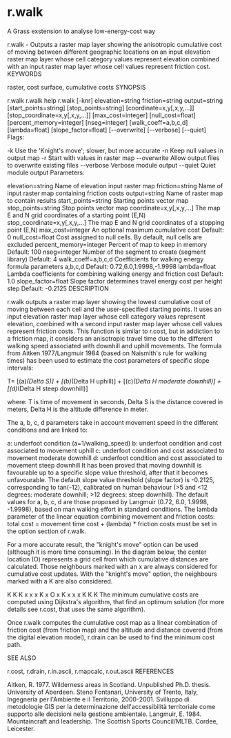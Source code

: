 r.walk
======

A Grass exstension to analyse low-energy-cost way 


r.walk - Outputs a raster map layer showing the anisotropic cumulative cost of moving between different geographic locations on an input elevation raster map layer whose cell category values represent elevation combined with an input raster map layer whose cell values represent friction cost.
KEYWORDS

raster, cost surface, cumulative costs
SYNOPSIS

r.walk
r.walk help
r.walk [-knr] elevation=string friction=string output=string [start_points=string] [stop_points=string] [coordinate=x,y[,x,y,...]] [stop_coordinate=x,y[,x,y,...]] [max_cost=integer] [null_cost=float] [percent_memory=integer] [nseg=integer] [walk_coeff=a,b,c,d] [lambda=float] [slope_factor=float] [--overwrite] [--verbose] [--quiet]
Flags:

-k
Use the 'Knight's move'; slower, but more accurate
-n
Keep null values in output map
-r
Start with values in raster map
--overwrite
Allow output files to overwrite existing files
--verbose
Verbose module output
--quiet
Quiet module output
Parameters:

elevation=string
Name of elevation input raster map
friction=string
Name of input raster map containing friction costs
output=string
Name of raster map to contain results
start_points=string
Starting points vector map
stop_points=string
Stop points vector map
coordinate=x,y[,x,y,...]
The map E and N grid coordinates of a starting point (E,N)
stop_coordinate=x,y[,x,y,...]
The map E and N grid coordinates of a stopping point (E,N)
max_cost=integer
An optional maximum cumulative cost
Default: 0
null_cost=float
Cost assigned to null cells. By default, null cells are excluded
percent_memory=integer
Percent of map to keep in memory
Default: 100
nseg=integer
Number of the segment to create (segment library)
Default: 4
walk_coeff=a,b,c,d
Coefficients for walking energy formula parameters a,b,c,d
Default: 0.72,6.0,1.9998,-1.9998
lambda=float
Lambda coefficients for combining walking energy and friction cost
Default: 1.0
slope_factor=float
Slope factor determines travel energy cost per height step
Default: -0.2125
DESCRIPTION

r.walk outputs a raster map layer showing the lowest cumulative cost of moving between each cell and the user-specified starting points. It uses an input elevation raster map layer whose cell category values represent elevation, combined with a second input raster map layer whose cell values represent friction costs. This function is similar to r.cost, but in addiction to a friction map, it considers an anisotropic travel time due to the different walking speed associated with downhill and uphill movements.
The formula from Aitken 1977/Langmuir 1984 (based on Naismith's rule for walking times) has been used to estimate the cost parameters of specific slope intervals:

T= [(a)*(Delta S)] + [(b)*(Delta H uphill)] + [(c)*(Delta H moderate downhill)] + [(d)*(Delta H steep downhill)]

where:
T is time of movement in seconds,
Delta S is the distance covered in meters,
Delta H is the altitude difference in meter.

The a, b, c, d parameters take in account movement speed in the different conditions and are linked to:

a: underfoot condition (a=1/walking_speed)
b: underfoot condition and cost associated to movement uphill
c: underfoot condition and cost associated to movement moderate downhill
d: underfoot condition and cost associated to movement steep downhill
It has been proved that moving downhill is favourable up to a specific slope value threshold, after that it becomes unfavourable. The default slope value threshold (slope factor) is -0.2125, corresponding to tan(-12), calibrated on human behaviour (>5 and <12 degrees: moderate downhill; >12 degrees: steep downhill). The default values for a, b, c, d are those proposed by Langmuir (0.72, 6.0, 1.9998, -1.9998), based on man walking effort in standard conditions.
The lambda parameter of the linear equation combining movement and friction costs:
total cost = movement time cost + (lambda) * friction costs
must be set in the option section of r.walk.

For a more accurate result, the "knight's move" option can be used (although it is more time consuming). In the diagram below, the center location (O) represents a grid cell from which cumulative distances are calculated. Those neighbours marked with an x are always considered for cumulative cost updates. With the "knight's move" option, the neighbours marked with a K are also considered.

  K   K 
K x x x K
  x O x
K x x x K
  K   K
The minimum cumulative costs are computed using Dijkstra's algorithm, that find an optimum solution (for more details see r.cost, that uses the same algorithm).

Once r.walk computes the cumulative cost map as a linear combination of friction cost (from friction map) and the altitude and distance covered (from the digital elevation model), r.drain can be used to find the minimum cost path.

SEE ALSO

r.cost, r.drain, r.in.ascii, r.mapcalc, r.out.ascii
REFERENCES

Aitken, R. 1977. Wilderness areas in Scotland. Unpublished Ph.D. thesis. University of Aberdeen.
Steno Fontanari, University of Trento, Italy, Ingegneria per l'Ambiente e il Territorio, 2000-2001. Svilluppo di metodologie GIS per la determinazione dell'accessibilità territoriale come supporto alle decisioni nella gestione ambientale.
Langmuir, E. 1984. Mountaincraft and leadership. The Scottish Sports Council/MLTB. Cordee, Leicester.
